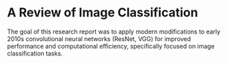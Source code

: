 # A Review of Image Classification
The goal of this research report was to apply modern modifications to early 2010s convolutional neural networks (ResNet, VGG) for improved performance and computational efficiency, specifically focused on image classification tasks.
